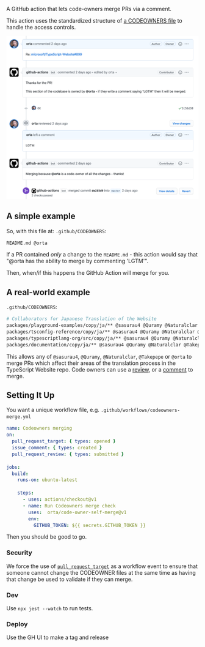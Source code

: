 A GitHub action that lets code-owners merge PRs via a comment.

This action uses the standardized structure of [a CODEOWNERS file](https://github.blog/2017-07-06-introducing-code-owners/) to handle the access controls. 

<img src="screenshots/img.png">

## A simple example

So, with this file at: `.github/CODEOWNERS`:

```sh
README.md @orta
```

If a PR contained _only_ a change to the `README.md` - this action would say that "@orta has the ability to merge by commenting 'LGTM'".

Then, when/if this happens the GitHub Action will merge for you.

## A real-world example

`.github/CODEOWNERS`:

```sh
# Collaborators for Japanese Translation of the Website
packages/playground-examples/copy/ja/** @sasurau4 @Quramy @Naturalclar @Takepepe @orta
packages/tsconfig-reference/copy/ja/** @sasurau4 @Quramy @Naturalclar @Takepepe @orta
packages/typescriptlang-org/src/copy/ja/** @sasurau4 @Quramy @Naturalclar @Takepepe @orta
packages/documentation/copy/ja/** @sasurau4 @Quramy @Naturalclar @Takepepe @orta
```

This allows any of `@sasurau4`, `@Quramy`,  `@Naturalclar`, `@Takepepe` or `@orta` to merge PRs which affect their areas of the translation process in the TypeScript Website repo. Code owners can use a [review](https://github.com/orta/code-owner-self-merge/pull/3), or a [comment](https://github.com/orta/code-owner-self-merge/pull/1) to merge.

## Setting It Up

You want a unique workflow file, e.g. `.github/workflows/codeowners-merge.yml`

```yml
name: Codeowners merging
on:
  pull_request_target: { types: opened }
  issue_comment: { types: created }
  pull_request_review: { types: submitted }

jobs:
  build:
    runs-on: ubuntu-latest

    steps:
      - uses: actions/checkout@v1
      - name: Run Codeowners merge check
        uses:  orta/code-owner-self-merge@v1
        env:
          GITHUB_TOKEN: ${{ secrets.GITHUB_TOKEN }}
```

Then you should be good to go.

### Security

We force the use of [`pull_request_target`](https://github.blog/2020-08-03-github-actions-improvements-for-fork-and-pull-request-workflows/) as a workflow event to ensure that someone cannot change the CODEOWNER files at the same time as having that change be used to validate if they can merge.

### Dev

Use `npx jest --watch` to run tests.

### Deploy

Use the GH UI to make a tag and release
